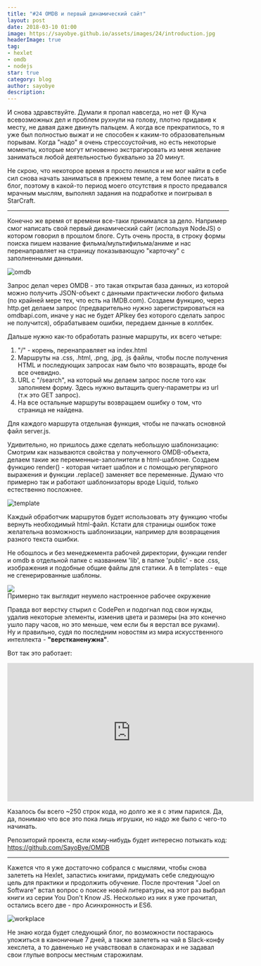 ```yaml
---
title: "#24 OMDB и первый динамический сайт"
layout: post
date: 2018-03-10 01:00
image: https://sayobye.github.io/assets/images/24/introduction.jpg
headerImage: true
tag:
- hexlet
- omdb
- nodejs
star: true
category: blog
author: sayobye
description:
---
```

И снова здравствуйте. Думали я пропал навсегда, но нет :smile: Куча всевозможных дел и проблем рухнули на голову, плотно придавив к месту, не давая даже двинуть пальцем. А когда все прекратилось, то я уже был полностью выжат и не способен к каким-то образовательным порывам. Когда "надо" я очень стрессоустойчив, но есть некоторые моменты, которые могут мгновенно экстрагировать из меня желание заниматься любой деятельностью буквально за 20 минут.  

Не скрою, что некоторое время я просто ленился и не мог найти в себе сил снова начать заниматься в прежнем темпе, а тем более писать в блог, поэтому в какой-то период моего отсутствия я просто предавался мрачным мыслям, выполнял задания на подработке и поигрывал в StarCraft. 

*** 

Конечно же время от времени все-таки принимался за дело. Например смог написать свой первый динамический сайт (используя NodeJS) о котором говорил в прошлом блоге. Суть очень проста, в строку формы поиска пишем название фильма/мультифильма/аниме и нас перенаправляет на страницу показывающую "карточку" с заполненными данными.

![omdb](https://sayobye.github.io/assets/images/24/omdb.png)

Запрос делал через OMDB - это такая открытая база данных, из которой можно получить JSON-объект с данными практически любого фильма (по крайней мере тех, что есть на IMDB.com).
Создаем функцию, через http.get делаем запрос (предварительно нужно зарегистрироваться на omdbapi.com, иначе у нас не будет APIkey без которого сделать запрос не получится), обрабатываем ошибки, передаем данные в коллбек. 

Дальше нужно как-то обработать разные маршруты, их всего четыре:
1.  "/" - корень, перенаправляет на index.html
2. Маршруты на .css, .html, .png, .jpg, .js файлы, чтобы после получения HTML и последующих запросах нам было что возвращать, вроде бы все очевидно. 
3. URL с "/search", на который мы делаем запрос после того как заполняем форму. Здесь нужно вытащить query-параметры из url (т.к это GET запрос). 
4. На все остальные маршруты возвращаем ошибку о том, что страница не найдена.

Для каждого маршрута отдельная функция, чтобы не пачкать основной файл server.js.

Удивительно, но пришлось даже сделать небольшую шаблонизацию:
Смотрим как называются свойства у полученного OMDB-объекта, делаем такие же переменные-заполнители в html-шаблоне. Создаем функцию render() - которая читает шаблон и с помощью регулярного выражения и функции .replace() заменяет все переменные. Думаю что примерно так и работают шаблонизаторы вроде Liquid, только естественно посложнее. 

![template](https://sayobye.github.io/assets/images/24/template.jpg)

Каждый обработчик маршрутов будет использовать эту функцию чтобы вернуть необходимый html-файл. Кстати для страницы ошибок тоже желательна возможность шаблонизации, например для возвращения разного текста ошибки.

Не обошлось и без менеджемента рабочей директории, функции render и omdb в отдельной папке с названием 'lib', в папке 'public' - все .css, изображения и подобные общие файлы для статики. А в templates - еще не сгенерированные шаблоны.

<a href="https://sayobye.github.io/assets/images/24/workplace.jpg" target="_blank">
	<img src="https://sayobye.github.io/assets/images/24/workplace.jpg">
</a>
<figcaption style="top:0px" class="caption">Примерно так выглядит неумело настроенное рабочее окружение</figcaption >

Правда вот верстку стырил с CodePen и подогнал под свои нужды, удалив некоторые элементы, изменив цвета и размеры (на это конечно ушло пару часов, но это меньше, чем если бы я верстал все руками). Ну и правильно, судя по последним новостям из мира искусственного интеллекта - **"верстканенужна"**. 

Вот так это работает: 

<iframe width="560" height="315" src="https://www.youtube.com/embed/RS_448Pixh0?rel=0" frameborder="0" allow="autoplay; encrypted-media" allowfullscreen></iframe>

Казалось бы всего ~250 строк кода, но долго же я с этим парился. Да, да, понимаю что все это пока лишь игрушки, но надо же было с чего-то начинать.  

Репозиторий проекта, если кому-нибудь будет интересно потыкать код: https://github.com/SayoBye/OMDB

***

Кажется что я уже достаточно собрался с мыслями, чтобы снова залететь на Hexlet, запастись книгами, придумать себе следующую цель для практики и продолжить обучение.
После прочтения "Joel on Software" встал вопрос о поиске новой литературы, на этот раз выбрал книги из серии You Don't Know JS. Несколько из них я уже прочитал, остались всего две - про Асинхронность и ES6. 

![workplace](https://sayobye.github.io/assets/images/24/youdontknowjs.jpg)

Не знаю когда будет следующий блог, по возможности постараюсь уложиться в каноничные 7 дней, а также залететь на чай в Slack-конфу хекслета, а то давненько не учавствовал в слаконарах и не задавал свои глупые вопросы местным старожилам. 
